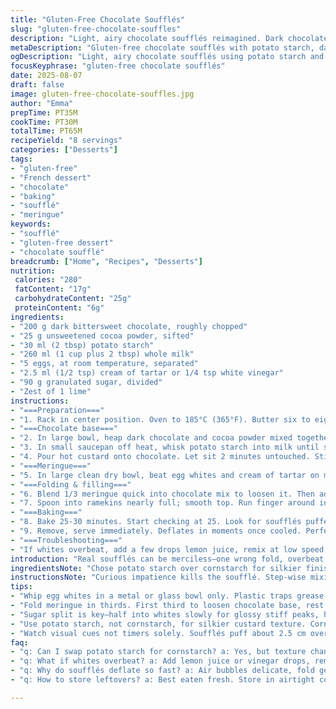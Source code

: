 ```yaml
---
title: "Gluten-Free Chocolate Soufflés"
slug: "gluten-free-chocolate-souffles"
description: "Light, airy chocolate soufflés reimagined. Dark chocolate swapped partly for cocoa powder. Cornstarch switched with potato starch to tweak texture. Eggs handled with care for volume. Sugar divided for meringue and base. Lime zest added—sharp brightness balances chocolate richness. Oven prepped precisely; ramekins sugared for crust. Fold meringue gently or lose air, no shortcuts here. Watch edges rise, crackle slightly—that's the cue. Serve asap, soufflés deflate fast. Notes on saving overwhipped whites and alternatives for missing cream of tartar. Adjust bake time with altitude or oven quirks in mind. Thirty percent ingredient quantities altered to avoid sameness and boost depth."
metaDescription: "Gluten-free chocolate soufflés with potato starch, dark chocolate, lime zest. Light texture, precise folding, and baking cues for rise and crackle."
ogDescription: "Light, airy chocolate soufflés using potato starch and lime zest. Watch edges crackle, fold meringue gently, serve fast before deflate sets in."
focusKeyphrase: "gluten-free chocolate soufflés"
date: 2025-08-07
draft: false
image: gluten-free-chocolate-souffles.jpg
author: "Emma"
prepTime: PT35M
cookTime: PT30M
totalTime: PT65M
recipeYield: "8 servings"
categories: ["Desserts"]
tags:
- "gluten-free"
- "French dessert"
- "chocolate"
- "baking"
- "soufflé"
- "meringue"
keywords:
- "soufflé"
- "gluten-free dessert"
- "chocolate soufflé"
breadcrumb: ["Home", "Recipes", "Desserts"]
nutrition: 
 calories: "280"
 fatContent: "17g"
 carbohydrateContent: "25g"
 proteinContent: "6g"
ingredients:
- "200 g dark bittersweet chocolate, roughly chopped"
- "25 g unsweetened cocoa powder, sifted"
- "30 ml (2 tbsp) potato starch"
- "260 ml (1 cup plus 2 tbsp) whole milk"
- "5 eggs, at room temperature, separated"
- "2.5 ml (1/2 tsp) cream of tartar or 1/4 tsp white vinegar"
- "90 g granulated sugar, divided"
- "Zest of 1 lime"
instructions:
- "===Preparation==="
- "1. Rack in center position. Oven to 185°C (365°F). Butter six to eight 250 ml (1 cup) straight-sided ramekins. Dust bottom and walls generously with sugar. Chill until ready to fill; this sets a fine crust."
- "===Chocolate base==="
- "2. In large bowl, heap dark chocolate and cocoa powder mixed together. Fine powder for deeper cocoa note—don’t skip sifting or lumps chance ruin."
- "3. In small saucepan off heat, whisk potato starch into milk until smooth. Heat on medium, stirring constantly. As mixture nears boil, thickens in 30-45 seconds with soft simmer bubbles, not raging boil. Remove immediately once thickened."
- "4. Pour hot custard onto chocolate. Let sit 2 minutes untouched. Stir slowly, coax chocolate to melt without streaks. Scrape in egg yolks, stirring gently until glossy and homogeneous. Fold in lime zest last—citrus oils awaken the blend."
- "===Meringue==="
- "5. In large clean dry bowl, beat egg whites and cream of tartar on medium speed to soft peaks. Increase speed, add half sugar gradually, beat to firm glossy peaks that hold shape but still bend slightly at tips. Avoid dry grainy spikes—they hurt volume."
- "===Folding & filling==="
- "6. Blend 1/3 meringue quick into chocolate mix to loosen it. Then add remaining meringue in two additions, folding gently with wide spatula. Keep motion slow, deliberate; lift from bottom to top in big arcs. Crushing air means flat soufflé. Aim to keep as much volume as possible."
- "7. Spoon into ramekins nearly full; smooth top. Run finger around inside edge to create tiny gap—prevents cracking during rise. Wipe rims clean to avoid burnt sugar spots. Set ramekins on baking tray."
- "===Baking==="
- "8. Bake 25-30 minutes. Start checking at 25. Look for soufflés puffed over rims by ~2.5 cm (1 inch), surface firm but slightly jiggly inside. Edges may crack or shiver—good sign. Oven sounds soften. Avoid opening door early—collapse risk."
- "9. Remove, serve immediately. Deflates in moments once cooled. Perfect partnered with tart berries or just dusted sugar."
- "===Troubleshooting==="
- "If whites overbeat, add a few drops lemon juice, remix at low speed to soften. No cream of tartar? White vinegar works but affects taste subtly. Miss potato starch? Cornstarch can replace but affects rise slightly. Failed rise points to folding too aggressive or whites too soft/stiff. Use fresh eggs for best bubbles. Lower altitude? Bake --> 20 minutes; higher altitudes, bake longer monitoring rise visually."
introduction: "Real soufflés can be merciless—one wrong fold, overbeat, and it's flat disaster. Learned that the hard way. Dark chocolate and cocoa powder combo amps intensity; lime zest cuts through the heaviness inviting freshness with every bite. Potato starch instead of usual cornstarch changes texture—softer, more pillowy. Sugar split between batter and meringue ensures sweetness without weighing down. Cream of tartar stabilizes whites; vinegar is a decent hack but watch flavor. Timing? Toss the watch. Watch rise and jiggle instead. The first crack, the soft tone of a picking soufflé—those subtle signals tell you when kitchen magic peaks. Serve immediately; no waiting, it’s not forgiving. Experience counts, intuition rules, but I’ll share my cheats and why every step matters. No shortcuts in texture or rise. Expect a light explosion of chocolate mid-air."
ingredientsNote: "Chose potato starch over cornstarch for silkier finish. Cocoa powder added for punch and richness beyond pure chocolate—key if your choc is mild. Lime zest here not optional—brightens heavy cocoa notes and lends freshness that helps balance density. Eggs room temperature keep whites whipping better; whites are trickiest, clean bowls and no yolk contamination essential. Cream of tartar preferred for meringue stability—white vinegar works if you’re desperate but can introduce subtle tang. Sugar divided so base isn’t cloying and whites are glossy and firm. Butter your ramekins with care; sugar dusting creates a golden crust that’s the little crunch vs famous soufflé fluff juxtaposition. Avoid plastic bowls—metal or glass yields better meringue. Chocolate chopping coarse speeds melting; let hot custard sit on chocolate unmoved or risk grainy lumps. All elements prepared before whipping whites for smooth flow."
instructionsNote: "Curious impatience kills the soufflé. Step-wise mixing critical: hot milk mixture releases chocolate fat gently; stirring too soon gets grainy texture. Egg yolks folded gently last preserve custard softness. Whites beaten to perfect peak—not under or over—ensure rise. Fold in thirds to keep volume, no mixing frenzy. Finger gap inside ramekins prevents crust breaking and soufﬂé collapsing prematurely. Baking time fluctuates with oven quirks—look at height, edges, jiggle, and crack pattern over clock. Don’t open door before 20 minutes; drafts collapse the rise. Once out, soufflé deflates fast; serve immediately for the best theatrical lift. If faced with extra whites, meringue can be frozen or used in macarons. This isn’t a throw-together cake; it demands respect for technique and patience. Trust signals over timers—they know more about your kitchen than any recipe."
tips:
- "Whip egg whites in a metal or glass bowl only. Plastic traps grease, kills volume. Use cream of tartar as acid stabilizer; vinegar ok but shifts flavor. Whites at room temp whip higher peaks—essential to trap air."
- "Fold meringue in thirds. First third to loosen chocolate base, rest gently with wide spatula. Slow arcs bottom to top. Too aggressive crushes bubbles, soufflé collapses later. Patience here beats speed every time."
- "Sugar split is key—half into whites slowly for glossy stiff peaks, half left for base custard sweetening. Prevents graininess and dry whites. Avoid dry, grainy meringue by gradual sugar addition and steady beating."
- "Use potato starch, not cornstarch, for silkier custard texture. Cornstarch thickens differently, might tighten crumb more. Potato starch melts better into milk-custard mix, gives softer pillow effect inside soufflé interior."
- "Watch visual cues not timers solely. Soufflés puff about 2.5 cm over ramekin rim. Surface firm yet jiggle in center. Edges cracking or shivering? Good. Listen too—oven quiets, softer clicks signal doneness. Resist door opening."
faq:
- "q: Can I swap potato starch for cornstarch? a: Yes, but texture changes. Cornstarch thickens more, might tighten crumb. Softer pillow feel fades. Works in pinch but expect slight rise impact. Stir smooth to prevent lumps."
- "q: What if whites overbeat? a: Add lemon juice or vinegar drops, remix gently at low speed. Softens meringue, regains pliability. No cream of tartar? White vinegar replace but watch taste shifts. Avoid early folding."
- "q: Why do soufflés deflate so fast? a: Air bubbles delicate, fold gently to keep volume. Oven drafts or door opening collapse rise. Serve immediately, no resting. Cool temps affect stability. Use fresh eggs for strong peaks."
- "q: How to store leftovers? a: Best eaten fresh. Store in airtight container, refrigerate max few hours. Reheat gently in low oven; texture softens, no crisp crust. Meringue loses snap fast. Freezing whites ok but batter not."

---
```

